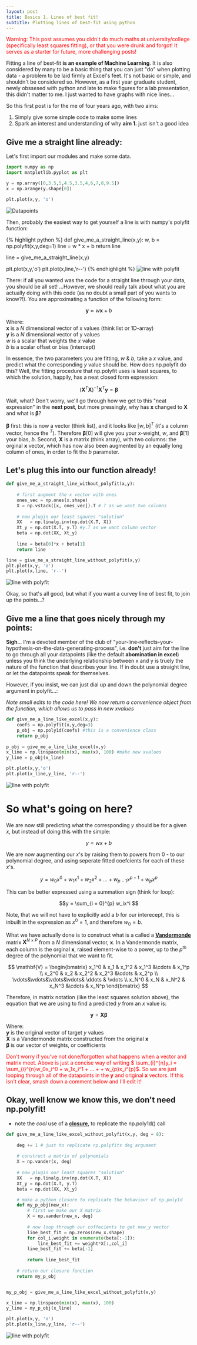 ```yaml
---
layout: post
title: Basics 1. Lines of best fit!
subtitle: Plotting lines of best-fit using python
---
```


<span style="color:red"> Warning: This post assumes you didn't do much maths at university/college (specifically least squares fitting), or that you were drunk and forgot! It serves as a starter for future, more challenging posts!</span>

Fitting a line of best-fit **is an example of Machine Learning**. It is also considered by many to be a basic thing 
that you can just "do" when plotting data - a problem to be laid firmly at Excel's feet. It's not basic or simple, and shouldn't be
considered so. However, as a first year graduate student, newly obssesed with python and late to make figures for a lab presentation,
 this didn't matter to me. I just wanted to have graphs with nice lines...
 
So this first post is for the me of four years ago, with two aims:

1. Simply give some simple code to make some lines
2. Spark an interest and understanding of why **aim 1.** just isn't a good idea

## Give me a straight line already:

Let's first import our modules and make some data.

```python
import numpy as np
import matplotlib.pyplot as plt

y = np.array([0,3.5,5,4.5,3.5,4,6,7,8,9.5])
x = np.arange(y.shape[0])

plt.plot(x,y, 'o')
```
![Datapoints](/blog_assets/1_datapoints.png)

Then, probably the easiest way to get yourself a line is with numpy's polyfit function:

{% highlight python %}
def give_me_a_straight_line(x,y):
    w, b  = np.polyfit(x,y,deg=1)
    line  = w * x + b
    return line

line = give_me_a_straight_line(x,y)

plt.plot(x,y,'o')
plt.plot(x,line,'r--')
{% endhighlight %}
![line with polyfit](/blog_assets/1_data_line_polyfit.png)

There: if all you wanted was the code for a straight line through your data, you should be all set! ...However, we should really talk about what you are actually doing with this code (as no doubt a small part of you wants to know?!). You are approximating a function of the following form:

$$ \mathbf{y} \approx  w\mathbf{x} + b $$

Where:<br>
$\mathbf{x}$ is a $N$ dimensional vector of x values (think list or 1D-array)<br>
$\mathbf{y}$ is a $N$ dimensional vector of y values<br>
$w$ is a scalar that weights the $x$ value <br>
$b$ is a scalar offset or bias (intercept)

In essence, the two parameters you are fitting, $w$ & $b$, take a $x$ value, and predict what the corresponding $y$ value should be. How does np.polyfit do this? Well, the fitting procedure that np.polyfit uses is least squares, to which the solution, happily, has a neat closed form expression:

$$ (\mathbf{X}^T\mathbf{X})^{-1}\mathbf{X}^{T}\mathbf{y} = \mathbf{\beta} $$

Wait, what? Don't worry, we'll go through how we get to this "neat expression" in the **next post**, but more pressingly, why has $\mathbf{x}$ changed to $\mathbf{X}$ and what is $\mathbf{\beta}$?

$\mathbf{\beta}$ first: this is now a vector (think list), and it looks like $[w, b]^T$ (it's a column vector, hence the $^T$). Therefore $\mathbf{\beta}$[0] will give you your x-weight, $w$, and $\mathbf{\beta}$[1] your bias, $b$. Second, $\mathbf{X}$ is a matrix (think array), with two columns: the orginal $\mathbf{x}$ vector, which has now also been augmented by an equally long column of ones, in order to fit the $b$ parameter.

## Let's plug this into our function already!


```python
def give_me_a_straight_line_without_polyfit(x,y):
    
    # first augment the x vector with ones
    ones_vec = np.ones(x.shape)
    X = np.vstack([x, ones_vec]).T #.T as we want two columns
    
    # now plugin our least sqaures "solution"
    XX   = np.linalg.inv(np.dot(X.T, X))
    Xt_y = np.dot(X.T, y.T) #y.T as we want column vector
    beta = np.dot(XX, Xt_y)
    
    line = beta[0]*x + beta[1]
    return line

line = give_me_a_straight_line_without_polyfit(x,y)
plt.plot(x,y, 'o')
plt.plot(x,line, 'r--')

```
![line with polyfit](/blog_assets/1_data_line_numpy.png)

Okay, so that's all good, but what if you want a curvey line of best fit, to join up the points...? <br>

## Give me a line that goes nicely through my points:
**Sigh**... I'm a devoted member of the club of "your-line-reflects-your-hypothesis-on-the-data-generating-process", i.e.
 **don't** just aim for the line to go through all your datapoints (like the default **abomination in excel**) unless you think the underlying relationship 
 between x and y is truely the nature of the function that describes your line. If in doubt use a straight line, or let the datapoints speak for themselves.
 
However, if you insist, we can just dial up and down the polynomial degree argument in polyfit...:

*Note small edits to the code here! We now return a convenience object from the function, which allows us to pass in new xvalues*
 
```python
def give_me_a_line_like_excel(x,y):
    coefs = np.polyfit(x,y,deg=3)
    p_obj = np.poly1d(coefs) #this is a convenience class
    return p_obj
    
p_obj = give_me_a_line_like_excel(x,y)
x_line = np.linspace(min(x), max(x), 100) #make new xvalues 
y_line = p_obj(x_line)

plt.plot(x,y,'o')  
plt.plot(x_line,y_line, 'r--')
```
![line with polyfit](/blog_assets/1_data_curve_polyfit.png)

# So what's going on here?


We are now still predicting what the corresponding $y$ should be for a given $x$, but instead of doing this with the simple:

$$y = wx + b $$

We are now augmenting our $x$'s by raising them to powers from 0 - to our polynomial degree, and using seperate fitted coefcients for each of these $x$'s.

$$ y = w_0x^0 + w_1x^1 + w_2x^2 + ... + w_{p-1}x^{p-1}+ w_{p}x^{p}$$

This can be better expressed using a summation sign (think for loop):

$$y = \sum_{i = 0}^{p} w_ix^i $$

Note, that we will not have to explicitly add a $b$ for our interecept, this is inbuilt in the expression as $x^0 = 1$, and therefore $w_0 = b$.

What we have actually done is to construct what is a called a [**Vandermonde**](https://en.wikipedia.org/wiki/Vandermonde_matrix) matrix $\mathbf{X}^{N\times P}$ from a $N$ dimensional vector, $\mathbf{x}$. In a Vandermonde matrix, each column is the orginal $\mathbf{x}$, raised element-wise to a power, up to the $p^{th}$ degree of the polynomial that we want to fit.

$$
\mathbf{V} = \begin{bmatrix}
  x_1^0   & x_1    &  x_1^2 &  x_1^3  &\cdots & x_1^p \\
  x_2^0   & x_2    &  x_2^2  &  x_2^3 &\cdots & x_2^p \\
  \vdots&\vdots&\vdots&\vdots& \ddots & \vdots \\
  x_N^0   & x_N    &  x_N^2  &  x_N^3 &\cdots & x_N^p
\end{bmatrix}
$$

Therefore, in matrix notation (like the least squares solution above), the equation that we are using to find a predicted $y$ from an $x$ value is:

$$ 
\mathbf{y} = \mathbf{X}\mathbf{\beta}
$$ 

Where:<br>
$\mathbf{y}$ is the original vector of target $y$ values<br>
$\mathbf{X}$ is a Vandermonde matrix constructed from the original $\mathbf{x}$<br> 
$\mathbf{\beta}$ is our vector of weights, or coefficients 

<span style="color:red"> Don't worry if you've not done/forgotten what happens when a vector and matrix meet. Above is just 
a concise way of writing $ \sum_{i}^{n}y_i = \sum_{i}^{n}w_0x_i^0 + w_1x_i^1 + ... + + w_{p}x_i^{p}$. So we are just looping through all
 of the datapoints in the $\mathbf{y}$ and original $\mathbf{x}$ vectors. If this isn't clear, smash down a comment below and I'll edit it!  </span>


## Okay, well know we know this, we don't need np.polyfit!
- note the *cool* use of a [**closure**](http://www.learnpython.org/en/Closures), to replicate the np.poly1d() call

```python
def give_me_a_line_like_excel_without_polyfit(x,y, deg = 8):
    
    deg += 1 # just to replicate np.polyfits deg argument
    
    # construct a matrix of polynomials
    X = np.vander(x, deg)
    
    # now plugin our least squares "solution"
    XX   = np.linalg.inv(np.dot(X.T, X))
    Xt_y = np.dot(X.T, y.T)
    beta = np.dot(XX, Xt_y)

    # make a python closure to replicate the behaviour of np.poly1d
    def my_p_obj(new_x):
        # first we make our X matrix
        X = np.vander(new_x, deg)
        
        # now loop through our coffecients to get new_y vector
        line_best_fit = np.zeros(new_x.shape)
        for col_i,weight in enumerate(beta[:-1]): 
            line_best_fit += weight*X[:,col_i]
        line_best_fit += beta[-1]
        
        return line_best_fit 
    
    # return our closure function
    return my_p_obj


my_p_obj = give_me_a_line_like_excel_without_polyfit(x,y)

x_line = np.linspace(min(x), max(x), 100)
y_line = my_p_obj(x_line)

plt.plot(x,y, 'o')
plt.plot(x_line,y_line, 'r--')
```
![line with polyfit](/blog_assets/1_data_curve_numpy.png)


